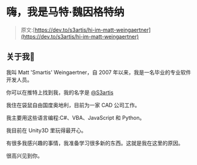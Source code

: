 # 嗨，我是马特·魏因格特纳

> 原文:[https://dev.to/s3artis/hi-im-matt-weingaertner](https://dev.to/s3artis/hi-im-matt-weingaertner)

## [](#about-me)关于我👔

我叫 Matt 'Smartis' Weingaertner，自 2007 年以来，我是一名毕业的专业软件开发人员。

你可以在推特上找到我，我的名字是 [@S3artis](https://twitter.com/S3artis)

我住在袋鼠自由国度奥地利，目前为一家 CAD 公司工作。

我主要用这些语言编程:C#、VBA、JavaScript 和 Python。

我目前在 Unity3D 里玩得最开心。

有很多我感兴趣的事情，我准备学习很多新的东西。这就是我在这里的原因。

很高兴见到你。